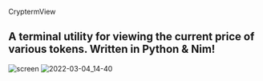CryptermView
## A terminal utility for viewing the current price of various tokens. Written in Python &amp; Nim!

![screen](https://user-images.githubusercontent.com/88049272/156838526-74b76227-85f6-4186-8fc4-db1ac49741bb.png)
![2022-03-04_14-40](https://user-images.githubusercontent.com/88049272/156838520-d3ca76d1-01cc-4fae-b3b5-394921286ca7.png)

